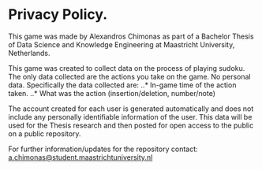 # Privacy Policy.
This game was made by Alexandros Chimonas as part of a Bachelor Thesis of Data Science and Knowledge Engineering at Maastricht University, Netherlands.

This game was created to collect data on the process of playing sudoku. The only data collected are the actions you take on the game. No personal data. Specifically the data collected are:
	..* In-game time of the action taken.
	..* What was the action (insertion/deletion, number/note)
	
The account created for each user is generated automatically and does not include any personally identifiable information of the user.
This data will be used for the Thesis research and then posted for open access to the public on a public repository. 

For further information/updates for the repository contact: a.chimonas@student.maastrichtuniversity.nl
